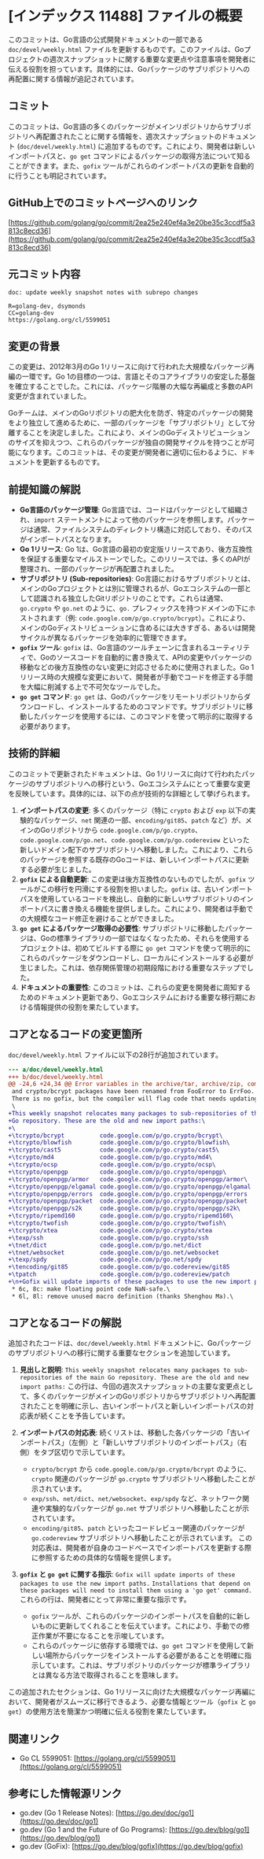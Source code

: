 # [インデックス 11488] ファイルの概要

このコミットは、Go言語の公式開発ドキュメントの一部である `doc/devel/weekly.html` ファイルを更新するものです。このファイルは、Goプロジェクトの週次スナップショットに関する重要な変更点や注意事項を開発者に伝える役割を担っています。具体的には、Goパッケージのサブリポジトリへの再配置に関する情報が追記されています。

## コミット

このコミットは、Go言語の多くのパッケージがメインリポジトリからサブリポジトリへ再配置されたことに関する情報を、週次スナップショットのドキュメント (`doc/devel/weekly.html`) に追加するものです。これにより、開発者は新しいインポートパスと、`go get` コマンドによるパッケージの取得方法について知ることができます。また、`gofix` ツールがこれらのインポートパスの更新を自動的に行うことも明記されています。

## GitHub上でのコミットページへのリンク

[https://github.com/golang/go/commit/2ea25e240ef4a3e20be35c3ccdf5a3813c8ecd36](https://github.com/golang/go/commit/2ea25e240ef4a3e20be35c3ccdf5a3813c8ecd36)

## 元コミット内容

```
doc: update weekly snapshot notes with subrepo changes

R=golang-dev, dsymonds
CC=golang-dev
https://golang.org/cl/5599051
```

## 変更の背景

この変更は、2012年3月のGo 1リリースに向けて行われた大規模なパッケージ再編の一環です。Go 1の目標の一つは、言語とそのコアライブラリの安定した基盤を確立することでした。これには、パッケージ階層の大幅な再編成と多数のAPI変更が含まれていました。

Goチームは、メインのGoリポジトリの肥大化を防ぎ、特定のパッケージの開発をより独立して進めるために、一部のパッケージを「サブリポジトリ」として分離することを決定しました。これにより、メインのGoディストリビューションのサイズを抑えつつ、これらのパッケージが独自の開発サイクルを持つことが可能になります。このコミットは、その変更が開発者に適切に伝わるように、ドキュメントを更新するものです。

## 前提知識の解説

*   **Go言語のパッケージ管理**: Go言語では、コードはパッケージとして組織され、`import` ステートメントによって他のパッケージを参照します。パッケージは通常、ファイルシステムのディレクトリ構造に対応しており、そのパスがインポートパスとなります。
*   **Go 1リリース**: Go 1は、Go言語の最初の安定版リリースであり、後方互換性を保証する重要なマイルストーンでした。このリリースでは、多くのAPIが整理され、一部のパッケージが再配置されました。
*   **サブリポジトリ (Sub-repositories)**: Go言語におけるサブリポジトリとは、メインのGoプロジェクトとは別に管理されるが、Goエコシステムの一部として認識される独立したGitリポジトリのことです。これらは通常、`go.crypto` や `go.net` のように、`go.` プレフィックスを持つドメインの下にホストされます（例: `code.google.com/p/go.crypto/bcrypt`）。これにより、メインのGoディストリビューションに含めるには大きすぎる、あるいは開発サイクルが異なるパッケージを効率的に管理できます。
*   **`gofix` ツール**: `gofix` は、Go言語のツールチェーンに含まれるユーティリティで、Goのソースコードを自動的に書き換えて、APIの変更やパッケージの移動などの後方互換性のない変更に対応させるために使用されました。Go 1リリース時の大規模な変更において、開発者が手動でコードを修正する手間を大幅に削減する上で不可欠なツールでした。
*   **`go get` コマンド**: `go get` は、Goのパッケージをリモートリポジトリからダウンロードし、インストールするためのコマンドです。サブリポジトリに移動したパッケージを使用するには、このコマンドを使って明示的に取得する必要があります。

## 技術的詳細

このコミットで更新されたドキュメントは、Go 1リリースに向けて行われたパッケージのサブリポジトリへの移行という、Goエコシステムにとって重要な変更を反映しています。具体的には、以下の点が技術的な詳細として挙げられます。

1.  **インポートパスの変更**: 多くのパッケージ（特に `crypto` および `exp` 以下の実験的なパッケージ、`net` 関連の一部、`encoding/git85`、`patch` など）が、メインのGoリポジトリから `code.google.com/p/go.crypto`、`code.google.com/p/go.net`、`code.google.com/p/go.codereview` といった新しいドメイン配下のサブリポジトリへ移動しました。これにより、これらのパッケージを参照する既存のGoコードは、新しいインポートパスに更新する必要が生じました。
2.  **`gofix` による自動更新**: この変更は後方互換性のないものでしたが、`gofix` ツールがこの移行を円滑にする役割を担いました。`gofix` は、古いインポートパスを使用しているコードを検出し、自動的に新しいサブリポジトリのインポートパスに書き換える機能を提供しました。これにより、開発者は手動での大規模なコード修正を避けることができました。
3.  **`go get` によるパッケージ取得の必要性**: サブリポジトリに移動したパッケージは、Goの標準ライブラリの一部ではなくなったため、それらを使用するプロジェクトは、初めてビルドする際に `go get` コマンドを使って明示的にこれらのパッケージをダウンロードし、ローカルにインストールする必要が生じました。これは、依存関係管理の初期段階における重要なステップでした。
4.  **ドキュメントの重要性**: このコミットは、これらの変更を開発者に周知するためのドキュメント更新であり、Goエコシステムにおける重要な移行期における情報提供の役割を果たしています。

## コアとなるコードの変更箇所

`doc/devel/weekly.html` ファイルに以下の28行が追加されています。

```diff
--- a/doc/devel/weekly.html
+++ b/doc/devel/weekly.html
@@ -24,6 +24,34 @@ Error variables in the archive/tar, archive/zip, compress/gzip, compress/zlib,\
 and crypto/bcrypt packages have been renamed from FooError to ErrFoo. \
 There is no gofix, but the compiler will flag code that needs updating.\
 \
+This weekly snapshot relocates many packages to sub-repositories of the main \
+Go repository. These are the old and new import paths:\
+\
+\tcrypto/bcrypt          code.google.com/p/go.crypto/bcrypt\
+\tcrypto/blowfish        code.google.com/p/go.crypto/blowfish\
+\tcrypto/cast5           code.google.com/p/go.crypto/cast5\
+\tcrypto/md4             code.google.com/p/go.crypto/md4\
+\tcrypto/ocsp            code.google.com/p/go.crypto/ocsp\
+\tcrypto/openpgp         code.google.com/p/go.crypto/openpgp\
+\tcrypto/openpgp/armor   code.google.com/p/go.crypto/openpgp/armor\
+\tcrypto/openpgp/elgamal code.google.com/p/go.crypto/openpgp/elgamal
+\tcrypto/openpgp/errors  code.google.com/p/go.crypto/openpgp/errors
+\tcrypto/openpgp/packet  code.google.com/p/go.crypto/openpgp/packet
+\tcrypto/openpgp/s2k     code.google.com/p/go.crypto/openpgp/s2k\
+\tcrypto/ripemd160       code.google.com/p/go.crypto/ripemd160\
+\tcrypto/twofish         code.google.com/p/go.crypto/twofish\
+\tcrypto/xtea            code.google.com/p/go.crypto/xtea
+\texp/ssh                code.google.com/p/go.crypto/ssh
+\tnet/dict               code.google.com/p/go.net/dict
+\tnet/websocket          code.google.com/p/go.net/websocket
+\texp/spdy               code.google.com/p/go.net/spdy
+\tencoding/git85         code.google.com/p/go.codereview/git85
+\tpatch                  code.google.com/p/go.codereview/patch
+\n+Gofix will update imports of these packages to use the new import paths.\n+Installations that depend on these packages will need to install them using a\n+\'go get\' command.\n+\n Other changes:\
 * 6c, 8c: make floating point code NaN-safe.\
 * 6l, 8l: remove unused macro definition (thanks Shenghou Ma).\
```

## コアとなるコードの解説

追加されたコードは、`doc/devel/weekly.html` ドキュメントに、Goパッケージのサブリポジトリへの移行に関する重要なセクションを追加しています。

1.  **見出しと説明**:
    `This weekly snapshot relocates many packages to sub-repositories of the main Go repository. These are the old and new import paths:`
    この行は、今回の週次スナップショットの主要な変更点として、多くのパッケージがメインのGoリポジトリからサブリポジトリへ再配置されたことを明確に示し、古いインポートパスと新しいインポートパスの対応表が続くことを予告しています。

2.  **インポートパスの対応表**:
    続くリストは、移動した各パッケージの「古いインポートパス」（左側）と「新しいサブリポジトリのインポートパス」（右側）をタブ区切りで示しています。
    *   `crypto/bcrypt` から `code.google.com/p/go.crypto/bcrypt` のように、`crypto` 関連のパッケージが `go.crypto` サブリポジトリへ移動したことが示されています。
    *   `exp/ssh`、`net/dict`、`net/websocket`、`exp/spdy` など、ネットワーク関連や実験的なパッケージが `go.net` サブリポジトリへ移動したことが示されています。
    *   `encoding/git85`、`patch` といったコードレビュー関連のパッケージが `go.codereview` サブリポジトリへ移動したことが示されています。
    この対応表は、開発者が自身のコードベースでインポートパスを更新する際に参照するための具体的な情報を提供します。

3.  **`gofix` と `go get` に関する指示**:
    `Gofix will update imports of these packages to use the new import paths.`
    `Installations that depend on these packages will need to install them using a 'go get' command.`
    これらの行は、開発者にとって非常に重要な指示です。
    *   `gofix` ツールが、これらのパッケージのインポートパスを自動的に新しいものに更新してくれることを伝えています。これにより、手動での修正作業が不要になることを示唆しています。
    *   これらのパッケージに依存する環境では、`go get` コマンドを使用して新しい場所からパッケージをインストールする必要があることを明確に指示しています。これは、サブリポジトリのパッケージが標準ライブラリとは異なる方法で取得されることを意味します。

この追加されたセクションは、Go 1リリースに向けた大規模なパッケージ再編において、開発者がスムーズに移行できるよう、必要な情報とツール（`gofix` と `go get`）の使用方法を簡潔かつ明確に伝える役割を果たしています。

## 関連リンク

*   Go CL 5599051: [https://golang.org/cl/5599051](https://golang.org/cl/5599051)

## 参考にした情報源リンク

*   go.dev (Go 1 Release Notes): [https://go.dev/doc/go1](https://go.dev/doc/go1)
*   go.dev (Go 1 and the Future of Go Programs): [https://go.dev/blog/go1](https://go.dev/blog/go1)
*   go.dev (GoFix): [https://go.dev/blog/gofix](https://go.dev/blog/gofix)
